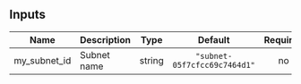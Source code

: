 ## Inputs

| Name | Description | Type | Default | Required |
|------|-------------|:----:|:-----:|:-----:|
| my\_subnet\_id | Subnet name | string | `"subnet-05f7cfcc69c7464d1"` | no |

